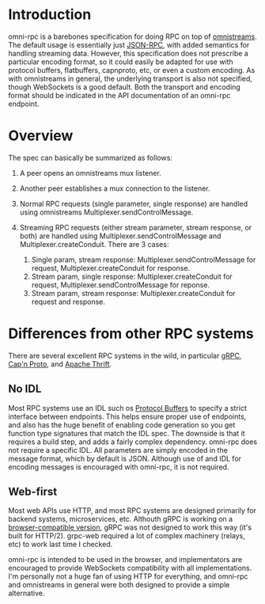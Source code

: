 # Introduction

omni-rpc is a barebones specification for doing RPC on top of
[omnistreams](https://github.com/omnistreams/omnistreams-spec). The default
usage is essentially just [JSON-RPC](https://www.jsonrpc.org/specification),
with added semantics for handling streaming data. However, this specification
does not prescribe a particular encoding format, so it could easily be
adapted for use with protocol buffers, flatbuffers, capnproto, etc, or even
a custom encoding. As with omnistreams in general, the underlying transport
is also not specified, though WebSockets is a good default. Both the transport
and encoding format should be indicated in the API documentation of an
omni-rpc endpoint.

# Overview

The spec can basically be summarized as follows:

1. A peer opens an omnistreams mux listener.
2. Another peer establishes a mux connection to the listener.
3. Normal RPC requests (single parameter, single response) are handled using
   omnistreams Multiplexer.sendControlMessage.
4. Streaming RPC requests (either stream parameter, stream response, or both)
   are handled using Multiplexer.sendControlMessage and
   Multiplexer.createConduit. There are 3 cases:

   1. Single param, stream response: Multiplexer.sendControlMessage for request,
      Multiplexer.createConduit for response.
   2. Stream param, single response: Multiplexer.createConduit for request,
      Multiplexer.sendControlMessage for reponse.
   3. Stream param, stream response: Multiplexer.createConduit for request and
      response.

# Differences from other RPC systems

There are several excellent RPC systems in the wild, in particular
[gRPC](https://grpc.io/), 
[Cap'n Proto](https://capnproto.org/rpc.html), and 
[Apache Thrift](https://thrift.apache.org/).


## No IDL
Most RPC systems use an IDL such os
[Protocol Buffers](https://developers.google.com/protocol-buffers/) to
specify a strict interface between endpoints. This helps ensure proper use
of endpoints, and also has the huge benefit of enabling code generation so
you get function type signatures that match the IDL spec. The
downside is that it requires a build step, and adds a fairly complex
dependency. omni-rpc does not require a specific IDL. All parameters are simply
encoded in the message format, which by default is JSON. Although use of and
IDL for encoding messages is encouraged with omni-rpc, it is not required.

## Web-first
Most web APIs use HTTP, and most RPC systems are designed primarily for
backend systems, microservices, etc. Althouth gRPC is working on a
[browser-compatible version](https://github.com/improbable-eng/grpc-web), 
gRPC was not designed to work this way (it's built for HTTP/2). grpc-web
required a lot of complex machinery (relays, etc) to work last time I checked.

omni-rpc is intended to be used in the browser, and implementators are
encouraged to provide WebSockets compatibility with all implementations.
I'm personally not a huge fan of using HTTP for everything, and omni-rpc and
omnistreams in general were both designed to provide a simple alternative.
